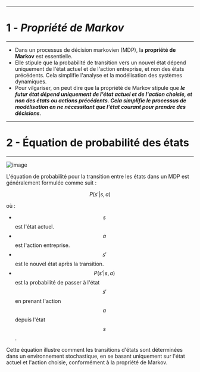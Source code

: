 -------------------------------------------------------
# 1 - *Propriété de Markov*
-------------------------------------------------------

- Dans un processus de décision markovien (MDP), la **propriété de Markov** est essentielle.
- Elle stipule que la probabilité de transition vers un nouvel état dépend uniquement de l'état actuel et de l'action entreprise, et non des états précédents. Cela simplifie l'analyse et la modélisation des systèmes dynamiques.
- Pour vilgariser, on peut dire que la propriété de Markov stipule que ***le futur état dépend uniquement de l'état actuel et de l'action choisie, et non des états ou actions précédents. Cela simplifie le processus de modélisation en ne nécessitant que l'état courant pour prendre des décisions***.

-------------------------------------------------------
# 2 - **Équation de probabilité des états**
-------------------------------------------------------

![image](https://github.com/user-attachments/assets/b62ec8f2-fe25-48bb-9db1-1e76074d5b7f)


L'équation de probabilité pour la transition entre les états dans un MDP est généralement formulée comme suit :

$$
P(s' | s, a)
$$

où :
- $$s$$ est l'état actuel.
- $$a$$ est l'action entreprise.
- $$s'$$ est le nouvel état après la transition.
- $$P(s' | s, a)$$ est la probabilité de passer à l'état $$s'$$ en prenant l'action $$a$$ depuis l'état $$s$$.

Cette équation illustre comment les transitions d'états sont déterminées dans un environnement stochastique, en se basant uniquement sur l'état actuel et l'action choisie, conformément à la propriété de Markov.
